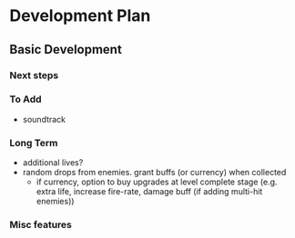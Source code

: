 # Development Plan

## Basic Development

### Next steps

### To Add
- soundtrack

### Long Term
- additional lives?
- random drops from enemies. grant buffs (or currency) when collected
  - if currency, option to buy upgrades at level complete stage (e.g. extra life, increase fire-rate, damage buff (if adding multi-hit enemies))

### Misc features